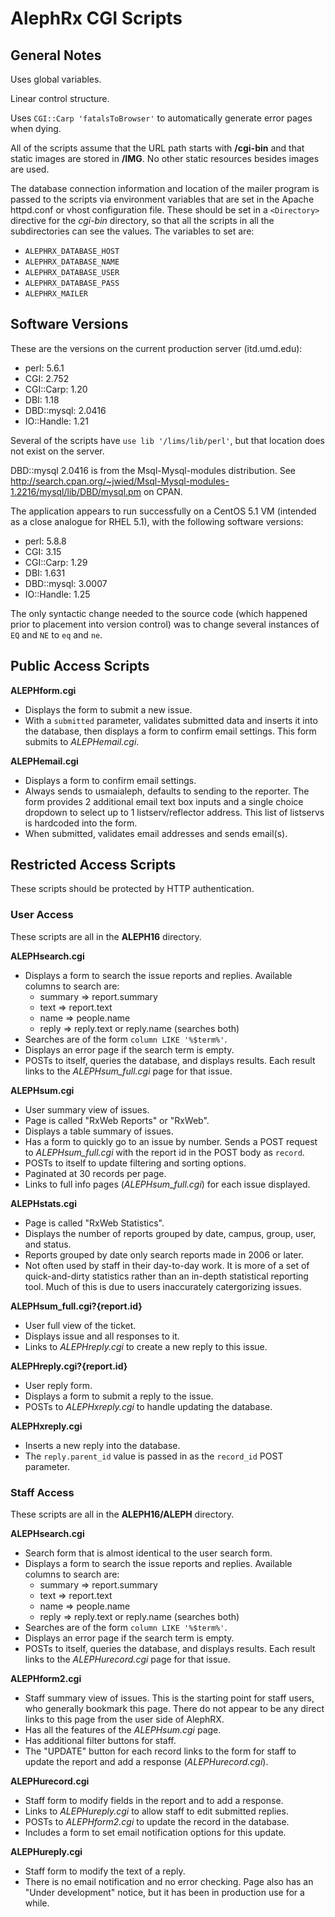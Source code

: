 AlephRx CGI Scripts
===================

General Notes
-------------

Uses global variables.

Linear control structure.

Uses `CGI::Carp 'fatalsToBrowser'` to automatically generate error pages when
dying.

All of the scripts assume that the URL path starts with **/cgi-bin** and that
static images are stored in **/IMG**. No other static resources besides images
are used.

The database connection information and location of the mailer program is passed
to the scripts via environment variables that are set in the Apache httpd.conf
or vhost configuration file.  These should be set in a `<Directory>` directive
for the *cgi-bin* directory, so that all the scripts in all the subdirectories
can see the values. The variables to set are:

- `ALEPHRX_DATABASE_HOST`
- `ALEPHRX_DATABASE_NAME`
- `ALEPHRX_DATABASE_USER`
- `ALEPHRX_DATABASE_PASS`
- `ALEPHRX_MAILER`

Software Versions
-----------------

These are the versions on the current production server (itd.umd.edu):

- perl: 5.6.1
- CGI: 2.752
- CGI::Carp: 1.20
- DBI: 1.18
- DBD::mysql: 2.0416
- IO::Handle: 1.21

Several of the scripts have `use lib '/lims/lib/perl'`, but that location does
not exist on the server.

DBD::mysql 2.0416 is from the Msql-Mysql-modules distribution. See
http://search.cpan.org/~jwied/Msql-Mysql-modules-1.2216/mysql/lib/DBD/mysql.pm
on CPAN.

The application appears to run successfully on a CentOS 5.1 VM (intended as a
close analogue for RHEL 5.1), with the following software versions:

- perl: 5.8.8
- CGI: 3.15
- CGI::Carp: 1.29
- DBI: 1.631
- DBD::mysql: 3.0007
- IO::Handle: 1.25

The only syntactic change needed to the source code (which happened prior to
placement into version control) was to change several instances of `EQ` and `NE`
to `eq` and `ne`.

Public Access Scripts
---------------------

**ALEPHform.cgi**

- Displays the form to submit a new issue.
- With a `submitted` parameter, validates submitted data and inserts it into
  the database, then displays a form to confirm email settings. This form
  submits to *ALEPHemail.cgi*.

**ALEPHemail.cgi**

- Displays a form to confirm email settings.
- Always sends to usmaialeph, defaults to sending to the reporter. The form
  provides 2 additional email text box inputs and a single choice dropdown
  to select up to 1 listserv/reflector address. This list of listservs is
  hardcoded into the form.
- When submitted, validates email addresses and sends email(s).

Restricted Access Scripts
-------------------------

These scripts should be protected by HTTP authentication.

### User Access ###

These scripts are all in the **ALEPH16** directory.

**ALEPHsearch.cgi**

- Displays a form to search the issue reports and replies. Available columns
  to search are:
    - summary => report.summary
    - text => report.text
    - name => people.name
    - reply => reply.text or reply.name (searches both)
- Searches are of the form `column LIKE '%$term%'`.
- Displays an error page if the search term is empty.
- POSTs to itself, queries the database, and displays results. Each result
  links to the *ALEPHsum_full.cgi* page for that issue.

**ALEPHsum.cgi**

- User summary view of issues.
- Page is called "RxWeb Reports" or "RxWeb".
- Displays a table summary of issues.
- Has a form to quickly go to an issue by number. Sends a POST request to
  *ALEPHsum_full.cgi* with the report id in the POST body as `record`.
- POSTs to itself to update filtering and sorting options.
- Paginated at 30 records per page.
- Links to full info pages (*ALEPHsum_full.cgi*) for each issue displayed.

**ALEPHstats.cgi**

- Page is called "RxWeb Statistics".
- Displays the number of reports grouped by date, campus, group, user, and
  status.
- Reports grouped by date only search reports made in 2006 or later.
- Not often used by staff in their day-to-day work. It is more of a set of
  quick-and-dirty statistics rather than an in-depth statistical reporting
  tool. Much of this is due to users inaccurately catergorizing issues.

**ALEPHsum_full.cgi?{report.id}**

- User full view of the ticket.
- Displays issue and all responses to it.
- Links to *ALEPHreply.cgi* to create a new reply to this issue.

**ALEPHreply.cgi?{report.id}**

- User reply form.
- Displays a form to submit a reply to the issue.
- POSTs to *ALEPHxreply.cgi* to handle updating the database.

**ALEPHxreply.cgi**

- Inserts a new reply into the database.
- The `reply.parent_id` value is passed in as the `record_id` POST
  parameter.

### Staff Access ###

These scripts are all in the **ALEPH16/ALEPH** directory.

**ALEPHsearch.cgi**

- Search form that is almost identical to the user search form.
- Displays a form to search the issue reports and replies. Available columns
  to search are:
    - summary => report.summary
    - text => report.text
    - name => people.name
    - reply => reply.text or reply.name (searches both)
- Searches are of the form `column LIKE '%$term%'`.
- Displays an error page if the search term is empty.
- POSTs to itself, queries the database, and displays results. Each result
  links to the *ALEPHurecord.cgi* page for that issue.

**ALEPHform2.cgi**

- Staff summary view of issues. This is the starting point for staff users,
  who generally bookmark this page. There do not appear to be any direct
  links to this page from the user side of AlephRX.
- Has all the features of the *ALEPHsum.cgi* page.
- Has additional filter buttons for staff.
- The "UPDATE" button for each record links to the form for staff to update
  the report and add a response (*ALEPHurecord.cgi*).

**ALEPHurecord.cgi**

- Staff form to modify fields in the report and to add a response.
- Links to *ALEPHureply.cgi* to allow staff to edit submitted replies.
- POSTs to *ALEPHform2.cgi* to update the record in the database.
- Includes a form to set email notification options for this update.

**ALEPHureply.cgi**

- Staff form to modify the text of a reply.
- There is no email notification and no error checking. Page also has an
  "Under development" notice, but it has been in production use for a while.
